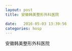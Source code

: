 ```yaml
--- 
layout: post 
title: 安徽韩美整形外科医院

date:   2016-05-03 13:39:56 
categories: hosp 
--- 
```

   
安徽韩美整形外科医院
